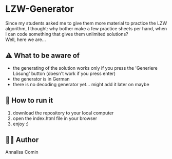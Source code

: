# LZW-Generator

Since my students asked me to give them more material to practice the LZW algorithm, I thought: why bother make a few practice sheets per hand, when I can code something that gives them unlimited solutions?  
Well, here we are... 

## ⚠️ What to be aware of
- the generating of the solution works only if you press the 'Generiere Lösung' button (doesn't work if you press enter)
- the generator is in German
- there is no decoding generator yet... might add it later on maybe

## 🚀 How to run it 

1. download the repository to your local computer
2. open the index.html file in your browser
3. enjoy :)

## 👩‍💻 Author 
Annalisa Comin
